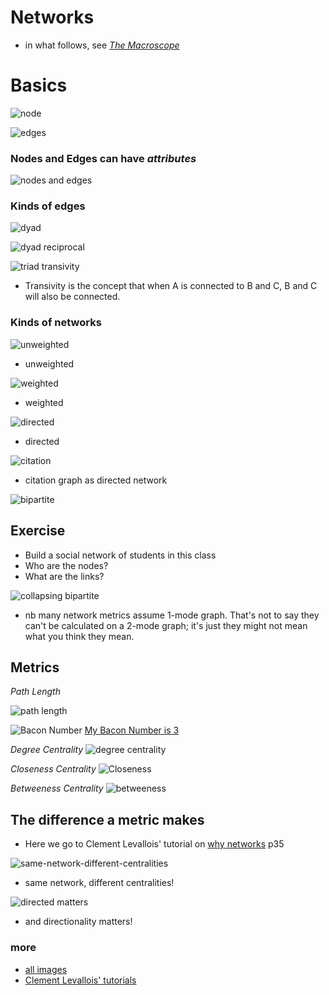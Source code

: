 # Networks

+ in what follows, see [_The Macroscope_](http://www.themacroscope.org/?page_id=337)

# Basics
![node](https://dl.dropboxusercontent.com/u/37716296/3907b/5.1%20nodes.png)


![edges](https://dl.dropboxusercontent.com/u/37716296/3907b/5.2%20edges.png)


### Nodes and Edges can have _attributes_
![nodes and edges](https://dl.dropboxusercontent.com/u/37716296/3907b/5.3%20nodes%20and%20edges.png)


### Kinds of edges
![dyad](https://dl.dropboxusercontent.com/u/37716296/3907b/5.4%20dyad.png)


![dyad reciprocal](https://dl.dropboxusercontent.com/u/37716296/3907b/5.5%20dyad%20reciprocal.png)


![triad transivity](https://dl.dropboxusercontent.com/u/37716296/3907b/5.7%20triad%20transivity.png)

+ Transivity is the concept that when A is connected to B and C, B and C will also be connected. 


### Kinds of networks
![unweighted](https://dl.dropboxusercontent.com/u/37716296/3907b/5.9%20unweighted.png)

+ unweighted


![weighted](https://dl.dropboxusercontent.com/u/37716296/3907b/5.8%20weighted.png)

+ weighted


![directed](https://dl.dropboxusercontent.com/u/37716296/3907b/5.10%20directed.png)

+ directed


![citation](https://dl.dropboxusercontent.com/u/37716296/3907b/5.12%20citation.png)

+ citation graph as directed network


![bipartite](https://dl.dropboxusercontent.com/u/37716296/3907b/5.13%20collapsing%20a%20bipartite.png)


## Exercise
+ Build a social network of students in this class
+ Who are the nodes?
+ What are the links?


![collapsing bipartite](https://dl.dropboxusercontent.com/u/37716296/3907b/5.13%20collapsing%20a%20bipartite.png)

+ nb many network metrics assume 1-mode graph. That's not to say they can't be calculated on a 2-mode graph; it's just they might not mean what you think they mean.



## Metrics


_Path Length_

![path length](https://dl.dropboxusercontent.com/u/37716296/3907b/5.14%20path%20length.png)


![Bacon Number](http://readingeagle.com/storyimage/RE/20140328/LIFE/303289993/AR/0/AR-303289993.jpg)
[My Bacon Number is 3](http://electricarchaeology.ca/2011/09/10/my-bacon-number-is-3-my-wheeler-number-is-4/)


_Degree Centrality_
![degree centrality](https://dl.dropboxusercontent.com/u/37716296/3907b/5.15%20degree%20centrality.png)


_Closeness Centrality_
![Closeness](https://dl.dropboxusercontent.com/u/37716296/3907b/5.16%20closeness.png)


_Betweeness Centrality_
![betweeness](http://dl.dropboxusercontent.com/u/37716296/3907b/5.17%20betweeness.png)


## The difference a metric makes

+ Here we go to Clement Levallois' tutorial on [why networks](http://www.clementlevallois.net/gephi/tuto/en/why%20network%20viz_en.pdf) p35


![same-network-different-centralities](https://dl.dropboxusercontent.com/u/37716296/3907b/same-network-different-centralities.png)
+ same network, different centralities!


![directed matters](https://dl.dropboxusercontent.com/u/37716296/3907b/directed-matters.png)
+ and directionality matters!


### more

+ [all images](https://www.dropbox.com/sh/uep522aeb2ipu9v/AAALEyNOAAB7NjWT3Rf824fna?dl=0)
+ [Clement Levallois' tutorials](http://www.clementlevallois.net/gephi.html)
